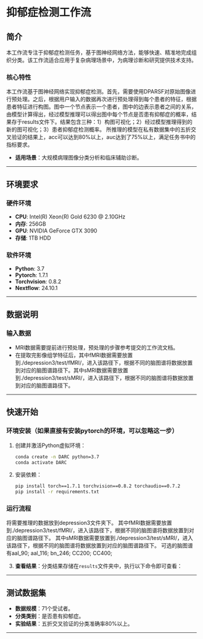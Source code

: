 
# 抑郁症检测工作流

## 简介
本工作流专注于抑郁症检测任务，基于图神经网络方法，能够快速、精准地完成组织分类。该工作流适合应用于复杂病理场景中，为病理诊断和研究提供技术支持。

### 核心特性
本工作流基于图神经网络实现抑郁症检测。首先，需要使用DPARSF对原始图像进行预处理。之后，根据用户输入的数据再次进行预处理得到每个患者的特征，根据患者特征进行构图。图中一个节点表示一个患者，图中的边表示患者之间的关系，由模型计算得出，经过模型推理可以得出图中每个节点是否患有抑郁症的概率，结果存于results文件下。结果包含三种：1）构图可视化；2）经过模型推理得到的新的图可视化；3）患者抑郁症检测概率。
所推理的模型在私有数据集中的五折交叉验证的结果上，acc可以达到80%以上，auc达到了75%以上，满足任务书中的指标要求。
- **适用场景**：大规模病理图像分类分析和临床辅助诊断。

---

## 环境要求
### 硬件环境
- **CPU**: Intel(R) Xeon(R) Gold 6230 @ 2.10GHz  
- **内存**: 256GB  
- **GPU**: NVIDIA GeForce GTX 3090  
- **存储**: 1TB HDD  

### 软件环境
- **Python**: 3.7  
- **Pytorch**: 1.7.1  
- **Torchvision**: 0.8.2  
- **Nextflow**: 24.10.1  

---

## 数据说明
### 输入数据
- MRI数据需要提前进行预处理，预处理的步骤参考提交的工作流文档。
- 在提取完影像组学特征后，其中fMRI数据需要放置到./depression3/test/fMRI/，进入该路径下，根据不同的脑图谱将数据放置到对应的脑图谱路径下。其中sMRI数据需要放置到./depression3/test/sMRI/，进入该路径下，根据不同的脑图谱将数据放置到对应的脑图谱路径下。


---

## 快速开始
### 环境安装（如果直接有安装pytorch的环境，可以忽略这一步）
1. 创建并激活Python虚拟环境：
   ```bash
   conda create -n DARC python=3.7
   conda activate DARC
   ```
2. 安装依赖：
   ```bash
   pip install torch==1.7.1 torchvision==0.8.2 torchaudio==0.7.2
   pip install -r requirements.txt
   ```

### 运行流程
 将需要推理的数据放到depression3文件夹下。
其中fMRI数据需要放置到./depression3/test/fMRI/，进入该路径下，根据不同的脑图谱将数据放置到对应的脑图谱路径下。
其中sMRI数据需要放置到./depression3/test/sMRI/，进入该路径下，根据不同的脑图谱将数据放置到对应的脑图谱路径下。
可选的脑图谱有aal_90; aal_116; bn_246; CC200; CC400;	


3. **查看结果**：分类结果存储在`results`文件夹中，执行以下命令即可查看：

---

## 测试数据集 
- **数据规模**：71个受试者。  
- **分类类别**：是否患有抑郁症。
- **实验结果**：五折交叉验证的分类准确率80%以上。

---

